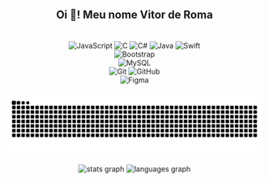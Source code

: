 <h2 align="center">Oi 👋! Meu nome Vitor de Roma</h2>

###

<br clear="both">

<div align="center">
  <img src="https://img.shields.io/badge/javascript-%23323330.svg?style=for-the-badge&amp;logo=javascript&amp;logoColor=%23F7DF1E" alt="JavaScript">
  <img src="https://img.shields.io/badge/c-%2300599C.svg?style=for-the-badge&amp;logo=c&amp;logoColor=white" alt="C">
  <img src="https://img.shields.io/badge/c%23-%23239120.svg?style=for-the-badge&amp;logo=csharp&amp;logoColor=white" alt="C#">
  <img src="https://img.shields.io/badge/java-%23ED8B00.svg?style=for-the-badge&amp;logo=openjdk&amp;logoColor=white" alt="Java">
  <img src="https://img.shields.io/badge/swift-F54A2A?style=for-the-badge&amp;logo=swift&amp;logoColor=white" alt="Swift">
  <br>
  <img src="https://img.shields.io/badge/bootstrap-%238511FA.svg?style=for-the-badge&amp;logo=bootstrap&amp;logoColor=white" alt="Bootstrap">
  <br>
  <img src="https://img.shields.io/badge/mysql-4479A1.svg?style=for-the-badge&amp;logo=mysql&amp;logoColor=white" alt="MySQL">
  <br>
  <img src="https://img.shields.io/badge/git-%23F05033.svg?style=for-the-badge&amp;logo=git&amp;logoColor=white" alt="Git">
  <img src="https://img.shields.io/badge/github-%23121011.svg?style=for-the-badge&amp;logo=github&amp;logoColor=white" alt="GitHub">
  <br>
  <img src="https://img.shields.io/badge/figma-%23F24E1E.svg?style=for-the-badge&amp;logo=figma&amp;logoColor=white" alt="Figma">
</div>

###

<picture>
  <source media="(prefers-color-scheme: dark)" srcset="https://raw.githubusercontent.com/heberoffice21/heberoffice21/output/github-contribution-grid-snake-dark.svg">
  <source media="(prefers-color-scheme: light)" srcset="https://raw.githubusercontent.com/heberoffice21/heberoffice21/output/github-contribution-grid-snake.svg">
  <img alt="github contribution grid snake animation" src="https://raw.githubusercontent.com/heberoffice21/heberoffice21/output/github-contribution-grid-snake.svg">
</picture>

###

<div align="center">
  <img src="https://github-readme-stats.vercel.app/api?username=vitorRoma06&hide_title=false&hide_rank=false&show_icons=true&include_all_commits=true&count_private=true&disable_animations=false&theme=dracula&locale=en&hide_border=false" height="150" alt="stats graph"  />
  <img src="https://github-readme-stats.vercel.app/api/top-langs?username=vitorRoma06&locale=en&hide_title=false&layout=compact&card_width=320&langs_count=5&theme=dracula&hide_border=false" height="150" alt="languages graph"  />
</div>

